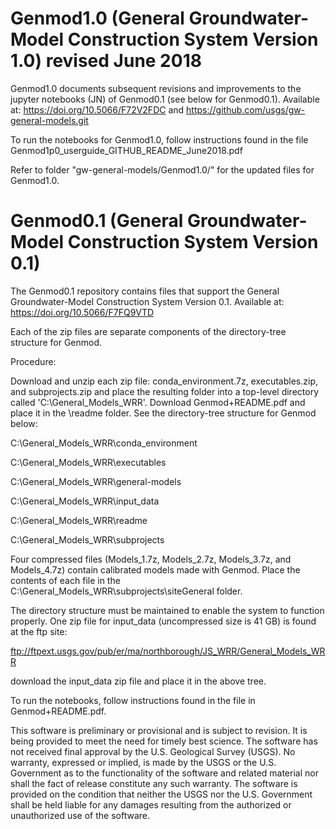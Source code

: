 # Genmod1.0 (General Groundwater-Model Construction System Version 1.0) revised June 2018

Genmod1.0 documents subsequent revisions and improvements to the jupyter notebooks (JN) of Genmod0.1 (see below for Genmod0.1). 
Available at: https://doi.org/10.5066/F72V2FDC and https://github.com/usgs/gw-general-models.git

To run the notebooks for Genmod1.0, follow instructions found in the file Genmod1p0_userguide_GITHUB_README_June2018.pdf

Refer to folder "gw-general-models/Genmod1.0/" for the updated files for Genmod1.0.

# Genmod0.1 (General Groundwater-Model Construction System Version 0.1)

The Genmod0.1 repository contains files that support the General Groundwater-Model Construction System Version 0.1. Available at: https://doi.org/10.5066/F7FQ9VTD

Each of the zip files are separate components of the directory-tree structure for Genmod.

Procedure:

Download and unzip each zip file: conda_environment.7z, executables.zip, and subprojects.zip and place the resulting folder into a top-level directory called 'C:\General_Models_WRR'. Download Genmod+README.pdf and place it in the \readme folder. See the directory-tree structure for Genmod below:

C:\General_Models_WRR\conda_environment

C:\General_Models_WRR\executables

C:\General_Models_WRR\general-models

C:\General_Models_WRR\input_data

C:\General_Models_WRR\readme

C:\General_Models_WRR\subprojects

Four compressed files (Models_1.7z, Models_2.7z, Models_3.7z, and Models_4.7z) contain calibrated models made with Genmod. Place the contents of each file in the C:\General_Models_WRR\subprojects\siteGeneral folder.

The directory structure must be maintained to enable the system to function properly. One zip file for input_data (uncompressed size is 41 GB) is found at the ftp site:

ftp://ftpext.usgs.gov/pub/er/ma/northborough/JS_WRR/General_Models_WRR

download the input_data zip file and place it in the above tree.

To run the notebooks, follow instructions found in the file in Genmod+README.pdf.

This software is preliminary or provisional and is subject to revision. It is being provided to meet the need for timely best science. The software has not received final approval by the U.S. Geological Survey (USGS). No warranty, expressed or implied, is made by the USGS or the U.S. Government as to the functionality of the software and related material nor shall the fact of release constitute any such warranty. The software is provided on the condition that neither the USGS nor the U.S. Government shall be held liable for any damages resulting from the authorized or unauthorized use of the software.

